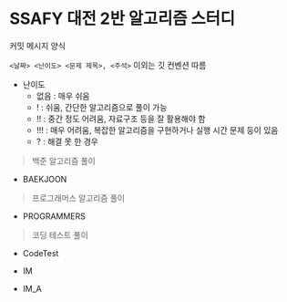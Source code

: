 # SSAFY 대전 2반 알고리즘 스터디

커밋 메시지 양식

`<날짜> <난이도> <문제 제목>, <주석>`
이외는 깃 컨벤션 따름

- 난이도
  - 없음 : 매우 쉬움
  - ! : 쉬움, 간단한 알고리즘으로 풀이 가능
  - !! : 중간 정도 어려움, 자료구조 등을 잘 활용해야 함
  - !!! : 매우 어려움, 복잡한 알고리즘을 구현하거나 실행 시간 문제 등이 있음
  - ? : 해결 못 한 경우



> 백준 알고리즘 풀이

- BAEKJOON



> 프로그래머스 알고리즘 풀이

- PROGRAMMERS



> 코딩 테스트 풀이

- CodeTest

- IM

- IM_A


